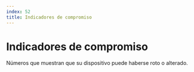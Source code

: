 ```yaml
---
index: 52
title: Indicadores de compromiso
---
```

# Indicadores de compromiso 

Números que muestran que su dispositivo puede haberse roto o alterado.